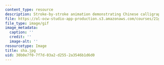 ```yaml
---
content_type: resource
description: Stroke-by-stroke animation demonstrating Chinese calligraphy.
file: https://ol-ocw-studio-app-production.s3.amazonaws.com/courses/21g-103-chinese-iii-regular-fall-2003/30b0e7f07f7d03a2d2552a3546b1d6d0_sha.jpg
file_type: image/gif
image_metadata:
  caption: ''
  credit: ''
  image-alt: ''
resourcetype: Image
title: sha.jpg
uid: 30b0e7f0-7f7d-03a2-d255-2a3546b1d6d0
---
```

